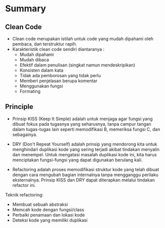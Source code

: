 # Summary
## Clean Code
* Clean code merupakan istilah untuk code yang mudah dipahami oleh pembaca, dan terstruktur rapih.
* Karakteristik clean code sendiri diantaranya :
    * Mudah dipahami
    * Mudah dibaca
    * Efektif dalam penulisan (singkat namun mendeskripikan)      
    * Konsisten dalam kata
    * Tidak ada pemborosan yang tidak perlu
    * Memberi penjelasan berupa komentar
    * Menggunakan fungsi
    * Formating

## Principle
* Prinsip KISS (Keep It Simple) adalah untuk menjaga agar fungsi yang dibuat fokus pada tugasnya yang seharusnya, tanpa campur tangan dalam tugas-tugas lain seperti memodifikasi B, memeriksa fungsi C, dan sebagainya.
* DRY (Don't Repeat Yourself) adalah prinsip yang mendorong kita untuk menghindari duplikasi kode yang sering terjadi akibat tindakan menyalin dan menempel. Untuk mengatasi masalah duplikasi kode ini, kita harus menciptakan fungsi-fungsi yang dapat digunakan berulang kali.

* Refactoring adalah proses memodifikasi struktur kode yang telah dibuat dengan cara mengubah bagian internalnya tanpa mengganggu perilaku eksternalnya. Prinsip KISS dan DRY dapat diterapkan melalui tindakan refactor ini.

Teknik refactoring:
- Membuat sebuah abstraksi
- Memcah kode dengan fungsi/class
- Perbaiki penamaan dan lokasi kode
- Deteksi kode yang memiliki duplikasi